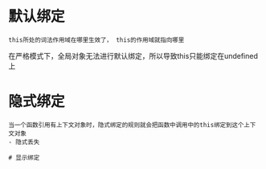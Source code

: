 # 默认绑定
    this所处的词法作用域在哪里生效了， this的作用域就指向哪里
在严格模式下，全局对象无法进行默认绑定，所以导致this只能绑定在undefined上

# 隐式绑定
    当一个函数引用有上下文对象时，隐式绑定的规则就会把函数中调用中的this绑定到这个上下文对象
    - 隐式丢失

    # 显示绑定
    
